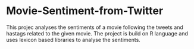 # Movie-Sentiment-from-Twitter
  This projec analyses the sentiments of a movie following the tweets and hastags related to the given movie.
  The project is build on R language and uses lexicon based libraries to analyse the sentiments.
